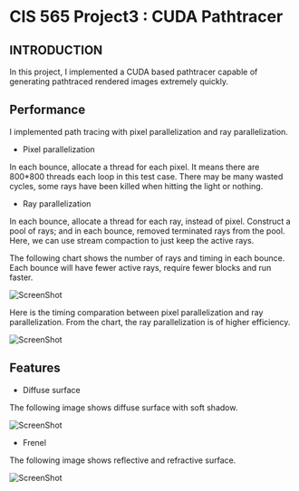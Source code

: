 CIS 565 Project3 : CUDA Pathtracer
===================

## INTRODUCTION
In this project, I implemented a CUDA based pathtracer capable of
generating pathtraced rendered images extremely quickly. 

## Performance 
I implemented path tracing with pixel parallelization and ray parallelization.

* Pixel parallelization

In each bounce, allocate a thread for each pixel. It means there are 800*800 threads each loop in this test case. There may be many wasted cycles, some rays have been killed when hitting the light or nothing.

* Ray parallelization

In each bounce, allocate a thread for each ray, instead of pixel. Construct a pool of rays; and in each bounce, removed terminated rays from the pool. Here, we can use stream compaction to just keep the active rays.

The following chart shows the number of rays and timing in each bounce. Each bounce will have fewer active rays, require fewer blocks and run faster.

![ScreenShot]()

Here is the timing comparation between pixel parallelization and ray parallelization. From the chart, the ray parallelization is of higher efficiency.

![ScreenShot]()


## Features
* Diffuse surface

The following image shows diffuse surface with soft shadow.

![ScreenShot]()

* Frenel

The following image shows reflective and refractive surface.

![ScreenShot]()